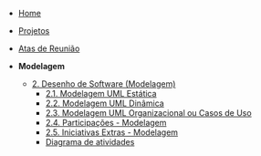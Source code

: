 <!-- docs/_sidebar.md -->

- [Home](/docs)
- [Projetos](/docs/Projetos/Projetos.md)
- [Atas de Reunião](atas/foco1/diagrama-implantacao.md)

- **Modelagem**
  - [2. Desenho de Software (Modelagem)](Modelagem/2.Modelagem.md)
    - [2.1. Modelagem UML Estática](Modelagem/2.1.ModelagemEstatica.md)
    - [2.2. Modelagem UML Dinâmica](Modelagem/2.2.ModelagemDinamica.md)
    - [2.3. Modelagem UML Organizacional ou Casos de Uso](Modelagem/2.3.ModelagemOrganizacionalCasosDeUso.md)
    - [2.4. Participações - Modelagem](Modelagem/2.4.ParticipacoesModelagem.md)
    - [2.5. Iniciativas Extras - Modelagem](Modelagem/2.5.IniciativasExtras.md)
    - [Diagrama de atividades](Modelagem/DiagramaAtividades.md)